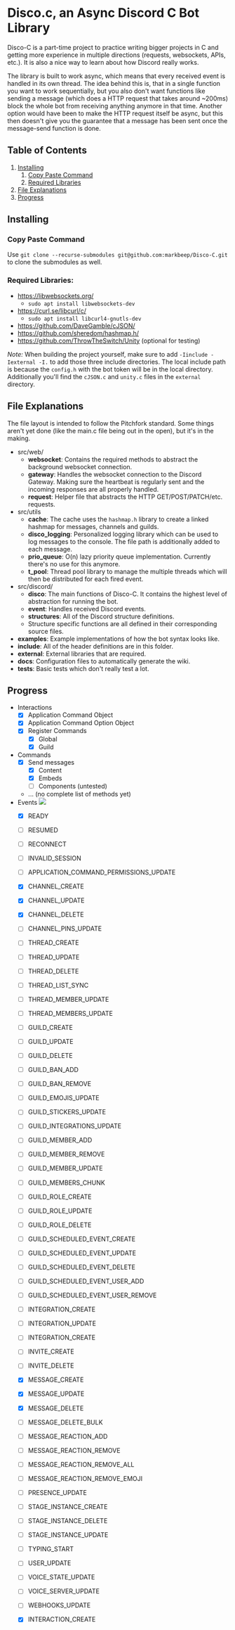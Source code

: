 # Disco.c, an Async Discord C Bot Library
Disco-C is a part-time project to practice writing bigger projects in C and getting more experience in multiple directions (requests, websockets, APIs, etc.). It is also a nice way to learn about how Discord really works.

The library is built to work async, which means that every received event is handled in its own thread. The idea behind this is, that in a single function you want to work sequentially, but you also don't want functions like sending a message (which does a HTTP request that takes around ~200ms) block the whole bot from receiving anything anymore in that time. Another option would have been to make the HTTP request itself be async, but this then doesn't give you the guarantee that a message has been sent once the message-send function is done.

## Table of Contents
1. [Installing](#installing)
    1. [Copy Paste Command](#copy-paste-command)
    2. [Required Libraries](#required-libraries)
2. [File Explanations](#file-explanations)
3. [Progress](#progress)

## Installing
### Copy Paste Command
Use `git clone --recurse-submodules git@github.com:markbeep/Disco-C.git` to clone the submodules as well.

### Required Libraries:
- https://libwebsockets.org/
  - `sudo apt install libwebsockets-dev`
- https://curl.se/libcurl/c/
  - `sudo apt install libcurl4-gnutls-dev`
- https://github.com/DaveGamble/cJSON/
- https://github.com/sheredom/hashmap.h/
- https://github.com/ThrowTheSwitch/Unity (optional for testing)

*Note:* When building the project yourself, make sure to add `-Iinclude -Iexternal -I.` to add those three include directories. The local include path is because the `config.h` with the bot token will be in the local directory. Additionally you'll find the `cJSON.c` and `unity.c` files in the `external` directory. 

## File Explanations
The file layout is intended to follow the Pitchfork standard. Some things aren't yet done (like the main.c file being out in the open), but it's in the making.
- src/web/
  - **websocket**: Contains the required methods to abstract the background websocket connection.
  - **gateway**: Handles the websocket connection to the Discord Gateway. Making sure the heartbeat is regularly sent and the incoming responses are all properly handled.
  - **request**: Helper file that abstracts the HTTP GET/POST/PATCH/etc. requests.
- src/utils
  - **cache**: The cache uses the `hashmap.h` library to create a linked hashmap for messages, channels and guilds.
  - **disco_logging**: Personalized logging library which can be used to log messages to the console. The file path is additionally added to each message.
  - **prio_queue**: O(n) lazy priority queue implementation. Currently there's no use for this anymore.
  - **t_pool**: Thread pool library to manage the multiple threads which will then be distributed for each fired event.
- src/discord/
  - **disco**: The main functions of Disco-C. It contains the highest level of abstraction for running the bot.
  - **event**: Handles received Discord events.
  - **structures**: All of the Discord structure definitions.
  - Structure specific functions are all defined in their corresponding source files.
- **examples**: Example implementations of how the bot syntax looks like.
- **include**: All of the header definitions are in this folder.
- **external**: External libraries that are required.
- **docs**: Configuration files to automatically generate the wiki.
- **tests**: Basic tests which don't really test a lot.

## Progress
- Interactions
  - [x] Application Command Object
  - [x] Application Command Option Object
  - [x] Register Commands
    - [x] Global
    - [x] Guild
- Commands
  - [x] Send messages
    - [x] Content
    - [x] Embeds
    - [ ] Components (untested)
  - ... (no complete list of methods yet)
- Events ![](https://progress-bar.dev/14/?title=8/57)
  - [x] READY
  - [ ] RESUMED
  - [ ] RECONNECT
  - [ ] INVALID_SESSION
  - [ ] APPLICATION_COMMAND_PERMISSIONS_UPDATE
  - [x] CHANNEL_CREATE
  - [x] CHANNEL_UPDATE
  - [x] CHANNEL_DELETE
  - [ ] CHANNEL_PINS_UPDATE
  - [ ] THREAD_CREATE
  - [ ] THREAD_UPDATE
  - [ ] THREAD_DELETE
  - [ ] THREAD_LIST_SYNC
  - [ ] THREAD_MEMBER_UPDATE
  - [ ] THREAD_MEMBERS_UPDATE
  - [ ] GUILD_CREATE
  - [ ] GUILD_UPDATE
  - [ ] GUILD_DELETE
  - [ ] GUILD_BAN_ADD
  - [ ] GUILD_BAN_REMOVE
  - [ ] GUILD_EMOJIS_UPDATE
  - [ ] GUILD_STICKERS_UPDATE
  - [ ] GUILD_INTEGRATIONS_UPDATE
  - [ ] GUILD_MEMBER_ADD
  - [ ] GUILD_MEMBER_REMOVE
  - [ ] GUILD_MEMBER_UPDATE
  - [ ] GUILD_MEMBERS_CHUNK
  - [ ] GUILD_ROLE_CREATE
  - [ ] GUILD_ROLE_UPDATE
  - [ ] GUILD_ROLE_DELETE
  - [ ] GUILD_SCHEDULED_EVENT_CREATE
  - [ ] GUILD_SCHEDULED_EVENT_UPDATE
  - [ ] GUILD_SCHEDULED_EVENT_DELETE
  - [ ] GUILD_SCHEDULED_EVENT_USER_ADD
  - [ ] GUILD_SCHEDULED_EVENT_USER_REMOVE
  - [ ] INTEGRATION_CREATE
  - [ ] INTEGRATION_UPDATE
  - [ ] INTEGRATION_CREATE
  - [ ] INVITE_CREATE
  - [ ] INVITE_DELETE
  - [x] MESSAGE_CREATE
  - [x] MESSAGE_UPDATE
  - [x] MESSAGE_DELETE
  - [ ] MESSAGE_DELETE_BULK
  - [ ] MESSAGE_REACTION_ADD
  - [ ] MESSAGE_REACTION_REMOVE
  - [ ] MESSAGE_REACTION_REMOVE_ALL
  - [ ] MESSAGE_REACTION_REMOVE_EMOJI
  - [ ] PRESENCE_UPDATE
  - [ ] STAGE_INSTANCE_CREATE
  - [ ] STAGE_INSTANCE_DELETE
  - [ ] STAGE_INSTANCE_UPDATE
  - [ ] TYPING_START
  - [ ] USER_UPDATE
  - [ ] VOICE_STATE_UPDATE
  - [ ] VOICE_SERVER_UPDATE
  - [ ] WEBHOOKS_UPDATE
  - [x] INTERACTION_CREATE
  
